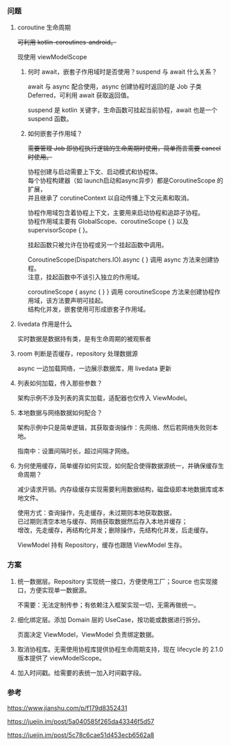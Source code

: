 ### 问题

1. coroutine 生命周期

    ~~可利用 kotlin-coroutines-android。~~
    
    现使用 viewModelScope

    1. 何时 await，嵌套子作用域时是否使用？suspend 与 await 什么关系？
    
        await 与 async 配合使用，async 创建协程时返回的是 Job 子类 Deferred，可利用 await 获取返回值。
        
        suspend 是 kotlin 关键字，生命函数可挂起当前协程，await 也是一个 suspend 函数。
    
    2. 如何嵌套子作用域？
        
        ~~需要管理 Job 即协程执行逻辑的生命周期时使用，简单而言需要 cancel 时使用。~~
        
        协程创建与启动需要上下文、启动模式和协程体。  
        每个协程构建器（如  launch启动和async异步）都是CoroutineScope 的扩展，  
        并且继承了  corutineContext 以自动传播上下文元素和取消。
        
        协程作用域包含着协程上下文，主要用来启动协程和追踪子协程。  
        协程作用域主要有 GlobalScope、coroutineScope { } 以及 supervisorScope { }。
        
        挂起函数只被允许在协程或另一个挂起函数中调用。
        
        CoroutineScope(Dispatchers.IO).async { } 调用 async 方法来创建协程。  
        注意，挂起函数中不该引入独立的作用域。
        
        coroutineScope { async { } } 调用 coroutineScope 方法来创建协程作用域，该方法要声明可挂起。  
        结构化并发，嵌套使用可形成嵌套子作用域。

2. livedata 作用是什么
    
    实时数据是数据持有类，是有生命周期的被观察者

3. room 判断是否缓存，repository 处理数据源

    async 一边加载网络，一边展示数据库，用 livedata 更新

4. 列表如何加载，传入那些参数？

    架构示例不涉及列表的真实加载，适配器也仅传入 ViewModel。

5. 本地数据与网络数据如何配合？

    架构示例中只是简单逻辑，其获取查询操作：先网络、然后若网络失败则本地。
    
    指南中：设置间隔时长，超过间隔才网络。

6. 为何使用缓存，简单缓存如何实现，如何配合使得数据源统一，并确保缓存生命周期？

    减少请求开销。内存级缓存实现需要利用数据结构，磁盘级即本地数据库或本地文件。
    
    使用方式：查询操作，先走缓存，未过期则本地获取数据，  
    已过期则清空本地与缓存、网络获取数据然后存入本地并缓存；  
    增改，先走缓存，再结构化并发；删除操作，先结构化并发，后走缓存。
    
    ViewModel 持有 Repository，缓存也跟随 ViewModel 生存。

### 方案

1. 统一数据层。Repository 实现统一接口，方便使用工厂；Source 也实现接口，方便实现单一数据源。

    不需要：无法定制传参；有依赖注入框架实现一切，无需再做统一。

2. 细化绑定层。添加 Domain 层的 UseCase，按功能或数据进行拆分。
    
    页面决定 ViewModel，ViewModel 负责绑定数据。

3. 取消协程库。无需使用协程库提供协程生命周期支持，现在 lifecycle 的 2.1.0 版本提供了 viewModelScope。

4. 加入时间戳。给需要的表统一加入时间戳字段。

### 参考

https://www.jianshu.com/p/f179d8352431

https://juejin.im/post/5a040585f265da43346f5d57

https://juejin.im/post/5c78c6cae51d453ecb6562a8
